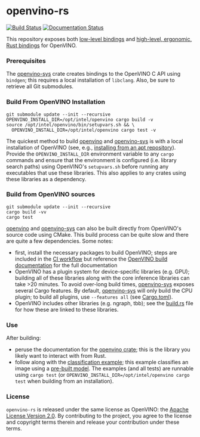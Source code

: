 # openvino-rs

[![Build Status](https://github.com/abrown/openvino-rs/workflows/Rust/badge.svg)][ci]
[![Documentation Status](https://docs.rs/openvino-rs/badge.svg)][docs]

This repository exposes both [low-level bindings][openvino-sys] and [high-level, ergonomic, Rust bindings][openvino] for 
OpenVINO.

[openvino-sys]: crates/openvino-sys
[openvino]: crates/openvino
[upstream]: crates/openvino-sys/upstream
[docs]: https://docs.rs/openvino-rs
[ci]: https://github.com/abrown/openvino-rs/actions?query=workflow%3ARust


### Prerequisites

The [openvino-sys] crate creates bindings to the OpenVINO C API using `bindgen`; this requires a local installation of
`libclang`. Also, be sure to retrieve all Git submodules.



### Build From OpenVINO Installation

```shell script
git submodule update --init --recursive
OPENVINO_INSTALL_DIR=/opt/intel/openvino cargo build -v
source /opt/intel/openvino/bin/setupvars.sh && \
  OPENVINO_INSTALL_DIR=/opt/intel/openvino cargo test -v
```

The quickest method to build [openvino] and [openvino-sys] is with a local installation of OpenVINO (see, e.g., 
[installing from an apt repository][install-apt]). Provide the `OPENVINO_INSTALL_DIR` environment variable to any 
`cargo` commands and ensure that the environment is configured (i.e. library search paths) using OpenVINO's 
`setupvars.sh` before running any executables that use these libraries. This also applies to any crates using these 
libraries as a dependency.

[install-apt]: https://docs.openvinotoolkit.org/latest/openvino_docs_install_guides_installing_openvino_apt.html



### Build from OpenVINO sources

```shell script
git submodule update --init --recursive
cargo build -vv
cargo test
```

[openvino] and [openvino-sys] can also be built directly from OpenVINO's source code using CMake. This build process
can be quite slow and there are quite a few dependencies. Some notes:
 - first, install the necessary packages to build OpenVINO; steps are included in the [CI workflow](.github/workflows)
   but reference the [OpenVINO build documentation](https://github.com/openvinotoolkit/openvino/blob/master/build-instruction.md)
   for the full documentation
 - OpenVINO has a plugin system for device-specific libraries (e.g. GPU); building all of these libraries along with the
   core inference libraries can take >20 minutes. To avoid over-long build times, [openvino-sys] exposes several
   Cargo features. By default, [openvino-sys] will only build the CPU plugin; to build all plugins, use 
   `--features all` (see [Cargo.toml](crates/openvino-sys/Cargo.toml)).
 - OpenVINO includes other libraries (e.g. ngraph, tbb); see the [build.rs](crates/openvino-sys/build.rs) file for how
   these are linked to these libraries.



### Use

After building:
  - peruse the documentation for the [openvino crate][docs]; this is the library you likely want to interact with from
  Rust.
  - follow along with the [classification example](crates/openvino/tests/classify.rs); this example classifies an image 
  using a [pre-built model](crates/openvino/tests/fixture). The examples (and all tests) are runnable using `cargo test`
  (or `OPENVINO_INSTALL_DIR=/opt/intel/openvino cargo test` when building from an installation).



### License

`openvino-rs` is released under the same license as OpenVINO: the [Apache License Version 2.0][license]. By 
contributing to the project, you agree to the license and copyright terms therein and release your contribution under
these terms.

[license]: LICENSE
